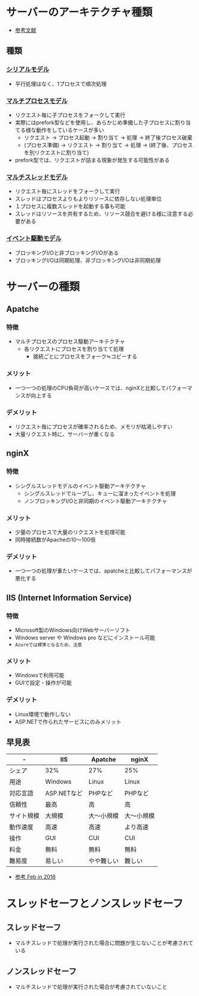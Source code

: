 # サーバーのアーキテクチャ種類
* [参考文献](https://blog.yuuk.io/entry/2015-webserver-architecture#%E3%83%9E%E3%83%AB%E3%83%81%E3%82%B9%E3%83%AC%E3%83%83%E3%83%89%E3%83%A2%E3%83%87%E3%83%AB)
## 種類
### [シリアルモデル](https://blog.yuuk.io/entry/2015-webserver-architecture#%E3%82%B7%E3%83%AA%E3%82%A2%E3%83%AB%E3%83%A2%E3%83%87%E3%83%AB)
  * 平行処理はなく、1プロセスで順次処理
### [マルチプロセスモデル](https://blog.yuuk.io/entry/2015-webserver-architecture#%E3%83%9E%E3%83%AB%E3%83%81%E3%83%97%E3%83%AD%E3%82%BB%E3%82%B9%E3%83%A2%E3%83%87%E3%83%AB)
  * リクエスト毎に子プロセスをフォークして実行
  * 実際にはprefork型などを使用し、あらかじめ準備した子プロセスに割り当てる様な動作をしているケースが多い
    * リクエスト → プロセス起動 → 割り当て → 処理 → 終了後プロセス破棄
    * (プロセス準備) → リクエスト → 割り当て → 処理 → (終了後、プロセスを別リクエストに割り当て)
  * prefork型では、リクエストが詰まる現象が発生する可能性がある
### [マルチスレッドモデル](https://blog.yuuk.io/entry/2015-webserver-architecture#%E3%83%9E%E3%83%AB%E3%83%81%E3%82%B9%E3%83%AC%E3%83%83%E3%83%89%E3%83%A2%E3%83%87%E3%83%AB)
  * リクエスト毎にスレッドをフォークして実行
  * スレッドはプロセスよりもよりリソースに依存しない処理単位
  * １プロセスに複数スレッドを起動する事も可能
  * スレッドはリソースを共有するため、リソース競合を避ける様に注意する必要がある
### [イベント駆動モデル](https://blog.yuuk.io/entry/2015-webserver-architecture#%E3%82%A4%E3%83%99%E3%83%B3%E3%83%88%E9%A7%86%E5%8B%95%E3%83%A2%E3%83%87%E3%83%AB)
  * ブロッキングI/Oと非ブロッキングI/Oがある
  * ブロッキングI/Oは同期処理、非ブロッキングI/Oは非同期処理

# サーバーの種類
## Apatche
### 特徴
* マルチプロセスのプロセス駆動アーキテクチャ
  * 各リクエストにプロセスを割り当てて処理
    * 接続ごとにプロセスをフォーク≒コピーする
### メリット
* 一つ一つの処理のCPU負荷が高いケースでは、nginXと比較してパフォーマンスが向上する

### デメリット
* リクエスト毎にプロセスが確率されるため、メモリが枯渇しやすい
* 大量リクエスト時に、サーバーが重くなる

## nginX
### 特徴
* シングルスレッドモデルのイベント駆動アーキテクチャ
  * シングルスレッドでループし、キューに溜まったイベントを処理
  * ノンブロッキングI/Oと非同期のイベント駆動アーキテクチャ
### メリット
* 少量のプロセスで大量のリクエストを処理可能
* 同時接続数がApacheの10～100倍
### デメリット
* 一つ一つの処理が重たいケースでは、apatcheと比較してパフォーマンスが悪化する

## IIS (Internet Information Service)
### 特徴
* Microsoft製のWindows向けWebサーバーソフト
* Windows server や Windows pro などにインストール可能
* `Azureでは標準となるため、注意`
### メリット
* Windowsで利用可能
* GUIで設定・操作が可能
### デメリット
* Linux環境で動作しない
* ASP.NETで作られたサービスにのみメリット

## 早見表
|-|IIS|Apatche|nginX|
|---|---|---|---|
|シェア|32%|27%|25%|
|用途|Windows|Linux|Linux|
|対応言語|ASP.NETなど|PHPなど|PHPなど|
|信頼性|最高|高|高|
|サイト規模|大規模|大～小規模|大～小規模|
|動作速度|高速|高速|より高速|
|操作|GUI|CUI|CUI|
|料金|無料|無料|無料|
|難易度|易しい|やや難しい|難しい|
* [参考 Feb in 2018](https://news.netcraft.com/archives/2018/02/13/february-2018-web-server-survey.html)

# スレッドセーフとノンスレッドセーフ
## スレッドセーフ
* マルチスレッドで処理が実行された場合に問題が生じないことが考慮されている
## ノンスレッドセーフ
* マルチスレッドで処理が実行された場合が考慮されていないこと